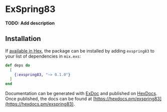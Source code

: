 # ExSpring83

**TODO: Add description**

## Installation

If [available in Hex](https://hex.pm/docs/publish), the package can be installed
by adding `exspring83` to your list of dependencies in `mix.exs`:

```elixir
def deps do
  [
    {:exspring83, "~> 0.1.0"}
  ]
end
```

Documentation can be generated with [ExDoc](https://github.com/elixir-lang/ex_doc)
and published on [HexDocs](https://hexdocs.pm). Once published, the docs can
be found at [https://hexdocs.pm/exspring83](https://hexdocs.pm/exspring83).

